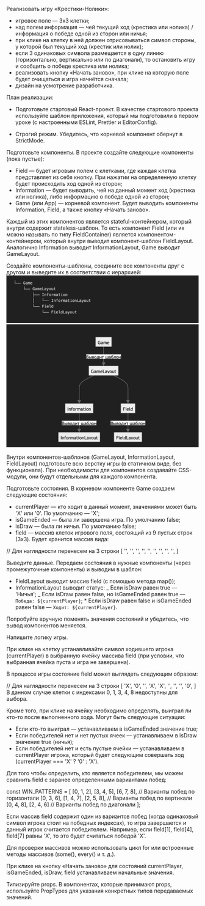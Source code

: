 Реализовать игру «Крестики-Нолики»:

-   игровое поле — 3х3 клетки;
-   над полем информация — чей текущий ход (крестика или нолика) / информация о победе одной из сторон или ничья;
-   при клике на клетку в ней должен отрисовываться символ стороны, у которой был текущий ход (крестик или нолик);
-   если 3 одинаковых символа размещается в одну линию (горизонтально, вертикально или по диагонали), то остановить игру и сообщить о победе крестика или нолика;
-   реализовать кнопку «Начать заново», при клике на которую поле будет очищаться и игра начнётся сначала;
-   дизайн на усмотрение разработчика.

План реализации:

-   Подготовьте стартовый React-проект. В качестве стартового проекта используйте шаблон приложения, который мы подготовили в первом уроке (с настроенными ESLint, Prettier и EditorConfig).

-   Строгий режим. Убедитесь, что корневой компонент обернут в StrictMode.

Подготовьте компоненты. В проекте создайте следующие компоненты (пока пустые):

-   Field — будет игровым полем с клетками, где каждая клетка представляет из себя кнопку. При нажатии на определенную клетку будет происходить ход одной из сторон;
-   Information — будет выводить, чей на данный момент ход (крестика или нолика), либо информацию о победе одной из сторон;
-   Game (или App) — корневой компонент. Будет выводить компоненты Information, Field, а также кнопку «Начать заново».

Каждый из этих компонентов является stateful-контейнером, который внутри содержит stateless-шаблон.
То есть компонент Field (или их можно называть по типу FieldContainer) является компонентом-контейнером, который внутри выводит компонент-шаблон FieldLayout.
Аналогично Information выводит InformationLayout, Game выводит GameLayout.

Создайте компоненты-шаблоны, соедините все компоненты друг с другом и выведите их в соответствии с иерархией:
![Иерархия компонентов шаблона](/src/assets/image.png)
![Дерево компонентов шаблона](/src/assets/image-1.png)

Внутри компонентов-шаблонов (GameLayout, InformationLayout, FieldLayout) подготовьте всю верстку игры (в статичном виде, без функционала). При необходимости для компонентов создавайте CSS-модули, они будут отдельными для каждого компонента.

Подготовьте состояния. В корневом компоненте Game создаем следующие состояния:

-   currentPlayer — кто ходит в данный момент, значениями может быть 'X' или '0'. По умолчанию — 'X';
-   isGameEnded — была ли завершена игра. По умолчанию false;
-   isDraw — была ли ничья. По умолчанию false;
-   field — массив клеток игрового поля, состоящий из 9 пустых строк (3x3). Будет хранится массив вида:

// Для наглядности перенесем на 3 строки
[
'', '', '',
'', '', '',
'', '', '',
]

Выведите данные. Передаем состояния в нужные компоненты (через промежуточные компоненты) и выводим в шаблон:

-   FieldLayout выводит массив field (с помощью метода map());
-   InformationLayout выводит статус:
    _ Если isDraw равен true — 'Ничья';
    _ Если isDraw равен false, но isGameEnded равен true — `Победа: ${currentPlayer}`; \* Если isDraw равен false и isGameEnded равен false — `Ходит: ${currentPlayer}`.

Попробуйте вручную поменять значения состояний и убедитесь, что вывод компонентов меняется.

Напишите логику игры.

При клике на клетку устанавливайте символ ходившего игрока (currentPlayer) в выбранную ячейку массива field (при условии, что выбранная ячейка пуста и игра не завершена).

В процессе игры состояние field может выглядеть следующим образом:

// Для наглядности перенесем на 3 строки
[
'X', '0', '',
'X', 'X', '',
'', '', '0',
]
В данном случае клетки с индексами 0, 1, 3, 4, 8 недоступны для выбора.

Кроме того, при клике на ячейку необходимо определять, выиграл ли кто-то после выполненного хода. Могут быть следующие ситуации:

-   Если кто-то выиграл — устанавливаем в isGameEnded значение true;
-   Если победителей нет и нет пустых ячеек — устанавливаем в isDraw значение true (ничья);
-   Если победителей нет и есть пустые ячейки — устанавливаем в currentPlayer игрока, который будет следующим совершать ход (currentPlayer === 'X' ? '0' : 'X’).

Для того чтобы определить, кто является победителем, мы можем сравнить field с заранее определенными вариантами побед:

const WIN_PATTERNS = [
[0, 1, 2], [3, 4, 5], [6, 7, 8], // Варианты побед по горизонтали
[0, 3, 6], [1, 4, 7], [2, 5, 8], // Варианты побед по вертикали
[0, 4, 8], [2, 4, 6] // Варианты побед по диагонали
];

Если массив field содержит один из вариантов побед (когда одинаковый символ игрока стоит на победных индексах), то игра завершается и данный игрок считается победителем. Например, если field[1], field[4], field[7] равны 'X', то это будет считаться победой 'X'.

Для проверки массивов можно использовать цикл for или встроенные методы массивов (some(), every() и т. д.).

При клике на кнопку «Начать заново» для состояний currentPlayer, isGameEnded, isDraw, field устанавливаем начальные значения.

Типизируйте props. В компонентах, которые принимают props, используйте PropTypes для указания конкретных типов передаваемых значений.
